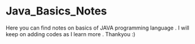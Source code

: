 # Java_Basics_Notes

Here you can find notes on basics of JAVA programming language .
I will keep on adding codes as I learn more .
Thankyou :)
